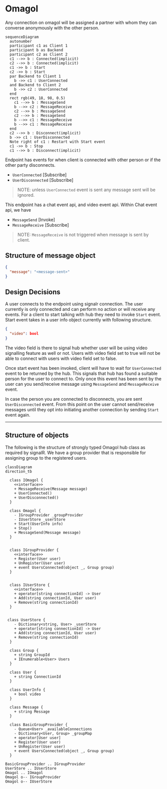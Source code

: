 # Omagol

Any connection on omagol will be assigned a partner with whom they can converse anonymously with the other person.

```mermaid
sequenceDiagram
  autonumber
  participant c1 as Client 1
  participant b as Backend
  participant c2 as Client 2
  c1 -->> b : Connected(implicit)
  c2 -->> b : Connected(implicit)
  c1 ->> b : Start
  c2 ->> b : Start
  par Backend to Client 1
    b ->> c1 : UserConnected
  and Backend to Client 2
    b ->> c2 : UserConnected
  end
  rect rgb(49, 18, 98, 0.5)
    c1 -->> b : MessageSend
    b -->> c2 : MessageReceive
    c2 -->> b : MessageSend
    c2 -->> b : MessageSend
    b -->> c1 : MessageReceive
    b -->> c1 : MessageReceive
  end
  c2 -->> b : Disconnect(implicit)
  b ->> c1 : UserDisconnected
  Note right of c1 : Restart with Start event
  c1 ->> b : Stop
  c1 -->> b : Disconnect(implicit)
```
Endpoint has events for when client is connected with other person or if the other party disconnects.
- `UserConnected` [Subscribe]
- `UserDisconnected` [Subscribe]

> NOTE: unless `UserConnected` event is sent any message sent will be ignored.

This endpoint has a chat event api, and video event api.
Within Chat event api, we have
- `MessageSend` [Invoke]
- `MessageReceive` [Subscribe]


> NOTE: `MessageReceive` is not triggered when message is sent by client.

## Structure of message object

```json
{
  "message": "<message-sent>"
}
```

## Design Decisions

A user connects to the endpoint using signalr connection. The user currently is only connected and can perform no action or will receive any events. For a client to start talking with hub they need to invoke `Start` event. Start event takes in a user info object currently with following structure.
```json
{
  "video": bool
}
```
The video field is there to signal hub whether user will be using video signalling feature as well or not.
Users with video field set to true will not be able to connect with users with video field set to false.

Once start event has been invoked, client will have to wait for `UserConnected` event to be returned by the hub. This signals that hub has found a suitable person for the user to connect to. Only once this event has been sent by the user can you send/receive message using `MessageSend` and `MessageReceive` event.

In case the person you are connected to disconnects, you are sent `UserDisconnected` event. From this point on the user cannot send/receive messages until they opt into initiating another connection by sending `Start` event again.

---

## Structure of objects

The following is the structure of strongly typed Omagol hub class as required by signalR. We have a group provider that is responsible for assigning group to the registered users.

```mermaid
classDiagram
direction_tb

  class IOmagol {
    <<interface>>
    + MessageReceive(Message message)
    + UserConnected()
    + UserDisconnected()
  }

  class Omagol {
    - IGroupProvider _groupProvider
    - IUserStore _userStore
    + Start(UserInfo info)
    + Stop()
    + MessageSend(Message message)
  }


  class IGroupProvider {
    <<interface>>
    + Register(User user)
    + UnRegister(User user)
    + event UsersConnected(object _, Group group)
  }


  class IUserStore {
    <<interface>>
    + operator[string connectionId] -> User
    + Add(string connectionId, User user)
    + Remove(string connectionId)
  }


 class UserStore {
    - Dictionary<string, User> _userStore
    + operator[string connectionId] -> User
    + Add(string connectionId, User user)
    + Remove(string connectionId)
  }

  class Group {
    + string GroupId
    + IEnumerable<User> Users
  }

  class User {
    + string ConnectionId
  }

  class UserInfo {
    + bool video
  }

  class Message {
    + string Message
  }

  class BasicGroupProvider {
    - Queue<User> _availableConnections
    - Dictionary<User, Group> _groupMap
    + operator[User user]
    + Register(User user)
    + UnRegister(User user)
    + event UsersConnected(object _, Group group)
  }

BasicGroupProvider .. IGroupProvider
UserStore .. IUserStore
Omagol .. IOmagol
Omagol o-- IGroupProvider
Omagol o-- IUserStore



```


